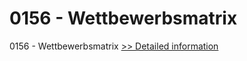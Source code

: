 # 0156 - Wettbewerbsmatrix
0156 - Wettbewerbsmatrix
[>> Detailed information](https://secure.shareit.com/shareit/product.html?productid=301000483&affiliateid=200057808)